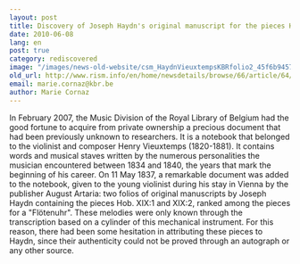```yaml
---
layout: post
title: Discovery of Joseph Haydn's original manuscript for the pieces Hob. XIX:1 and Hob. XIX:2 (Royal Library of Belgium, Brussels)
date: 2010-06-08
lang: en
post: true
category: rediscovered
image: "/images/news-old-website/csm_HaydnVieuxtempsKBRfolio2_45f6b9457f.jpg"
old_url: http://www.rism.info/en/home/newsdetails/browse/66/article/64/discovery-of-joseph-haydns-original-manuscript-for-the-pieces-hob-xix1-and-hob-xix2-royal-libr.html
email: marie.cornaz@kbr.be
author: Marie Cornaz
---
```


In February 2007, the Music Division of the Royal Library of Belgium had the good fortune to acquire from private ownership a precious document that had been previously unknown to researchers. It is a notebook that belonged to the violinist and composer Henry Vieuxtemps (1820-1881). It contains words and musical staves written by the numerous personalities the musician encountered between 1834 and 1840, the years that mark the beginning of his career. On 11 May 1837, a remarkable document was added to the notebook, given to the young violinist during his stay in Vienna by the publisher August Artaria: two folios of original manuscripts by Joseph Haydn containing the pieces Hob. XIX:1 and XIX:2, ranked among the pieces for a "Flötenuhr". These melodies were only known through the transcription based on a cylinder of this mechanical instrument. For this reason, there had been some hesitation in attributing these pieces to Haydn, since their authenticity could not be proved through an autograph or any other source.